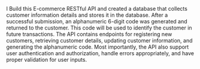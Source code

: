 I Build this E-commerce RESTful API and created a database that collects customer information details and stores it in the database. After a successful submission, an alphanumeric 6-digit code was generated and returned to the customer. This code will be used to identify the customer in future transactions. The API contains endpoints for registering new customers, retrieving customer details, updating customer information, and generating the alphanumeric code. Most importantly, the API also support user authentication and authorization, handle errors appropriately, and have proper validation for user inputs.